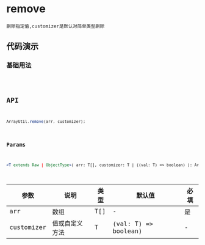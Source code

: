 # remove

`删除指定值,customizer是默认对简单类型删除`


## 代码演示

### 基础用法
<code src="./remove-use" />


## API
```jsx | pure
ArrayUtil.remove(arr, customizer);
```

### Params
```jsx | pure
<T extends Raw | ObjectType>( arr: T[], customizer: T | ((val: T) => boolean) ): Array<T> 
```
| 参数       | 说明           | 类型 | 默认值               | 必填 |
| ---------- | -------------- | ---- | -------------------- | ---- |
| arr        | 数组           | T[]  | -                    | 是   |
| customizer | 值或自定义方法 | T    | (val: T) => boolean) | -    | 是   
